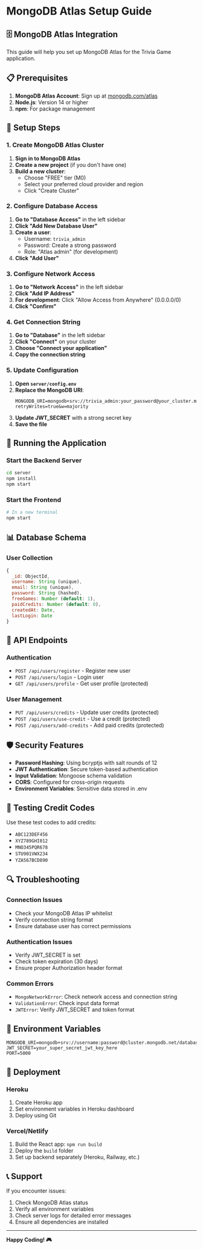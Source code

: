 # MongoDB Atlas Setup Guide

## 🗄️ **MongoDB Atlas Integration**

This guide will help you set up MongoDB Atlas for the Trivia Game application.

## 📋 **Prerequisites**

1. **MongoDB Atlas Account**: Sign up at [mongodb.com/atlas](https://mongodb.com/atlas)
2. **Node.js**: Version 14 or higher
3. **npm**: For package management

## 🚀 **Setup Steps**

### **1. Create MongoDB Atlas Cluster**

1. **Sign in to MongoDB Atlas**
2. **Create a new project** (if you don't have one)
3. **Build a new cluster**:
   - Choose "FREE" tier (M0)
   - Select your preferred cloud provider and region
   - Click "Create Cluster"

### **2. Configure Database Access**

1. **Go to "Database Access"** in the left sidebar
2. **Click "Add New Database User"**
3. **Create a user**:
   - Username: `trivia_admin`
   - Password: Create a strong password
   - Role: "Atlas admin" (for development)
4. **Click "Add User"**

### **3. Configure Network Access**

1. **Go to "Network Access"** in the left sidebar
2. **Click "Add IP Address"**
3. **For development**: Click "Allow Access from Anywhere" (0.0.0.0/0)
4. **Click "Confirm"**

### **4. Get Connection String**

1. **Go to "Database"** in the left sidebar
2. **Click "Connect"** on your cluster
3. **Choose "Connect your application"**
4. **Copy the connection string**

### **5. Update Configuration**

1. **Open `server/config.env`**
2. **Replace the MongoDB URI**:
   ```
   MONGODB_URI=mongodb+srv://trivia_admin:your_password@your_cluster.mongodb.net/trivia_game?retryWrites=true&w=majority
   ```
3. **Update JWT_SECRET** with a strong secret key
4. **Save the file**

## 🔧 **Running the Application**

### **Start the Backend Server**

```bash
cd server
npm install
npm start
```

### **Start the Frontend**

```bash
# In a new terminal
npm start
```

## 📊 **Database Schema**

### **User Collection**
```javascript
{
  _id: ObjectId,
  username: String (unique),
  email: String (unique),
  password: String (hashed),
  freeGames: Number (default: 1),
  paidCredits: Number (default: 0),
  createdAt: Date,
  lastLogin: Date
}
```

## 🔐 **API Endpoints**

### **Authentication**
- `POST /api/users/register` - Register new user
- `POST /api/users/login` - Login user
- `GET /api/users/profile` - Get user profile (protected)

### **User Management**
- `PUT /api/users/credits` - Update user credits (protected)
- `POST /api/users/use-credit` - Use a credit (protected)
- `POST /api/users/add-credits` - Add paid credits (protected)

## 🛡️ **Security Features**

- **Password Hashing**: Using bcryptjs with salt rounds of 12
- **JWT Authentication**: Secure token-based authentication
- **Input Validation**: Mongoose schema validation
- **CORS**: Configured for cross-origin requests
- **Environment Variables**: Sensitive data stored in .env

## 🧪 **Testing Credit Codes**

Use these test codes to add credits:
- `ABC123DEF456`
- `XYZ789GHI012`
- `MNO345PQR678`
- `STU901VWX234`
- `YZA567BCD890`

## 🔍 **Troubleshooting**

### **Connection Issues**
- Check your MongoDB Atlas IP whitelist
- Verify connection string format
- Ensure database user has correct permissions

### **Authentication Issues**
- Verify JWT_SECRET is set
- Check token expiration (30 days)
- Ensure proper Authorization header format

### **Common Errors**
- `MongoNetworkError`: Check network access and connection string
- `ValidationError`: Check input data format
- `JWTError`: Verify JWT_SECRET and token format

## 📝 **Environment Variables**

```env
MONGODB_URI=mongodb+srv://username:password@cluster.mongodb.net/database
JWT_SECRET=your_super_secret_jwt_key_here
PORT=5000
```

## 🚀 **Deployment**

### **Heroku**
1. Create Heroku app
2. Set environment variables in Heroku dashboard
3. Deploy using Git

### **Vercel/Netlify**
1. Build the React app: `npm run build`
2. Deploy the `build` folder
3. Set up backend separately (Heroku, Railway, etc.)

## 📞 **Support**

If you encounter issues:
1. Check MongoDB Atlas status
2. Verify all environment variables
3. Check server logs for detailed error messages
4. Ensure all dependencies are installed

---

**Happy Coding! 🎮** 